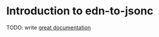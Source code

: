 # Introduction to edn-to-jsonc

TODO: write [great documentation](http://jacobian.org/writing/what-to-write/)
